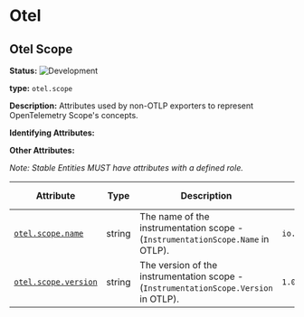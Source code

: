 <!-- NOTE: THIS FILE IS AUTOGENERATED. DO NOT EDIT BY HAND. -->
<!-- see templates/registry/markdown/entity_namespace.md.j2 -->




# Otel



## Otel Scope

**Status:** ![Development](https://img.shields.io/badge/-development-blue)

**type:** `otel.scope`

**Description:** Attributes used by non-OTLP exporters to represent OpenTelemetry Scope's concepts.

**Identifying Attributes:**


**Other Attributes:**

_Note: Stable Entities MUST have attributes with a defined role._

| Attribute  | Type | Description  | Examples  | [Requirement Level](https://opentelemetry.io/docs/specs/semconv/general/attribute-requirement-level/) | Stability |
|---|---|---|---|---|---|
| [`otel.scope.name`](/docs/registry/attribute/otel.md) | string | The name of the instrumentation scope - (`InstrumentationScope.Name` in OTLP). | `io.opentelemetry.contrib.mongodb` | `Recommended` | ![Stable](https://img.shields.io/badge/-stable-lightgreen) |
| [`otel.scope.version`](/docs/registry/attribute/otel.md) | string | The version of the instrumentation scope - (`InstrumentationScope.Version` in OTLP). | `1.0.0` | `Recommended` | ![Stable](https://img.shields.io/badge/-stable-lightgreen) |





